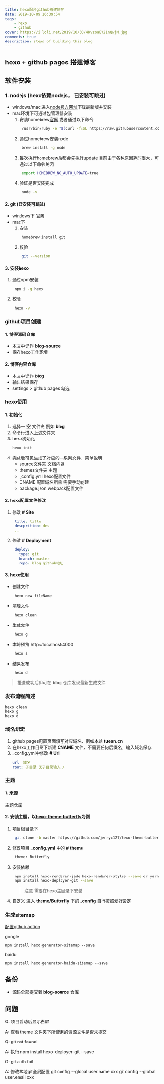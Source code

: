 ```yaml
---
title: hexo配合github搭建博客
date: 2019-10-09 16:39:54
tags: 
    - hexo
    - github 
cover: https://i.loli.net/2019/10/30/4KvzoaEV21nQwjM.jpg
comments: true
description: steps of building this blog 
---
```


## hexo + github pages 搭建博客

## 软件安装
### 1. nodejs (hexo依赖nodejs， 已安装可跳过)
* windows/mac 进入[node官方网址](https://nodejs.org/en/)下载最新版并安装
* mac环境下可通过包管理器安装
    1. 安装homebrew[官网](https://brew.sh/) 或者通过以下命令
          ```bash
           /usr/bin/ruby -e "$(curl -fsSL https://raw.githubusercontent.com/Homebrew/install/master/install)"
          ```
    2. 通过homebrew安装node
          ```bash
           brew install -g node
          ```
    3. 每次执行homebrew后都会先执行update 目前由于各种原因耗时很大，可通过以下命令关闭
          ```bash
           export HOMEBREW_NO_AUTO_UPDATE=true
          ```
    4. 验证是否安装完成   
          ```bash
           node -v
          ```

#### 2. git (已安装可跳过)
* windows下 [官网](https://git-scm.com/download/win)  
* mac下 
    1. 安装
        ```bash
         homebrew install git
        ```
    2. 校验
        ```bash
         git --version
        ```

#### 3. 安装hexo
1. 通过npm安装
     ```bash
      npm i -g hexo
     ```
2. 校验
     ```bash
      hexo -v
     ```
        
### github项目创建
#### 1. 博客源码仓库 
* 本文中记作 **blog-source** 
* 保存hexo工作环境

#### 2. 博客内容仓库 
* 本文中记作 **blog**
* 输出结果保存
* settings > github pages 勾选

### hexo使用
#### 1. 初始化
1. 选择一 **空** 文件夹 例如 **blog** 
2. 命令行进入上述文件夹 
3. hexo初始化
     ```bash
     hexo init
    ```
4. 完成后可见生成了对应的一系列文件，简单说明
    * source文件夹   文档内容
    * themes文件夹   主题
    * _config.yml    hexo配置文件
    * CNAME          配置域名所需 需要手动创建
    * package.json   webpack配置文件


#### 2. hexo配置文件修改
1. 修改 **# Site**
    ```yaml
     title: title
     descprition: des
     ...
    ```
2. 修改 **# Deployment**
    ```yaml
     deploy: 
       type: git
       branch: master
       repo: blog github地址
    ```


#### 3. hexo使用
* 创建文件
    ```bash
     hexo new fileName
    ```
* 清理文件
    ```bash
     hexo clean
     ```
* 生成文件
    ```bash
     hexo g
    ```
* 本地预览 http://localhost:4000
    ```bash
     hexo s
    ```
* 结果发布
    ```bash
     hexo d
    ```
> 推送成功后即可在 **blog** 仓库发现最新生成文件
    
### 发布流程简述
```bash
hexo clean
hexo g
hexo d
```

### 域名绑定
1. github pages配置页面填写对应域名，例如本站 **tuean.cn**
2. 在hexo工作目录下新建 **CNAME** 文件，不需要任何后缀名，输入域名保存
3. _config.yml中修改 **# Url**
     ```yaml
     url: 域名
     root: 子目录 无子目录输入 /
     ```
     
### 主题
#### 1. 来源
[主题仓库](https://hexo.io/themes/)  
       
#### 2. 安装主题，以[hexo-theme-butterfly](https://github.com/jerryc127/hexo-theme-butterfly)为例
1. 项目根目录下
    ```bash
     git clone -b master https://github.com/jerryc127/hexo-theme-butterfly.git themes/Butterfly
    ```

2. 修改项目 **_config.yml** 中的 **# theme**
    ```bash
     theme: Butterfly
    ```

3. 安装依赖
    ```bash
     npm install hexo-renderer-jade hexo-renderer-stylus --save or yarn add hexo-renderer-jade hexo-renderer-stylus
     npm install hexo-deployer-git --save
    ```
    > 注意 需要在hexo主目录下安装
 
4. 自定义
进入 **theme/Butterfly** 下的 **_config**
自行按照爱好设定


### 生成sitemap
[配置github action](https://knktc.com/2021/06/26/hexo-use-github-actions-to-submit-sitemap/)

google
```shell
npm install hexo-generator-sitemap --save
```

baidu
```shell
npm install hexo-generator-baidu-sitemap --save
```

## 备份
* 源码全部提交到 **blog-source** 仓库

## 问题
 Q: 项目启动后显示白屏
 
 A: 查看 theme 文件夹下所使用的资源文件是否未提交 
 
 Q: git not found 
 
 A: 执行 npm install hexo-deployer-git --save
 
 Q: git auth fail 
 
 A: 修改本地git全局配置 
    git config --global user.name xxx
    git config --global user.email xxx
